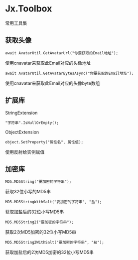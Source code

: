 # Jx.Toolbox
常用工具集

## 获取头像

```
await AvatarUtil.GetAvatarUrl("你要获取的Email地址");
```
使用cnavatar来获取此Email对应的头像地址

```
await AvatarUtil.GetAvatarBytesAsync("你要获取的Email地址");
```
使用cnavatar来获取此Email对应的头像byte数组

## 扩展库

StringExtension
```
"字符串".IsNullOrEmpty();
```

ObjectExtension
```
object.SetProperty("属性名", 属性值);
```
使用反射给实例赋值

## 加密库

```
MD5.MD5String("要加密的字符串");
```
获取32位小写的MD5串
```
MD5.MD5StringWithSalt("要加密的字符串", "盐");
```
获取加盐后的32位小写MD5串
```
MD5.MD5String2("要加密的字符串");
```
获取2次MD5加密的32位小写MD5串
```
MD5.MD5String2WithSalt("要加密的字符串", "盐");
```
获取加盐后的2次MD5加密的32位小写MD5串
